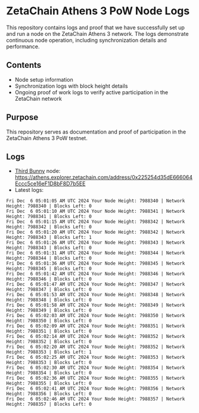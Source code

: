# ZetaChain Athens 3 PoW Node Logs
This repository contains logs and proof that we have successfully set up and run a node on the ZetaChain Athens 3 network. The logs demonstrate continuous node operation, including synchronization details and performance.

## Contents
- Node setup information
- Synchronization logs with block height details
- Ongoing proof of work logs to verify active participation in the ZetaChain network

## Purpose
This repository serves as documentation and proof of participation in the ZetaChain Athens 3 PoW testnet.

## Logs

- [Third Bunny](https://thirdbunny.xyz/) node: https://athens.explorer.zetachain.com/address/0x225254d35dE666064Eccc5ce16eF1D8bF8D7b5EE
- Latest logs:
```
Fri Dec  6 05:01:05 AM UTC 2024 Your Node Height: 7988340 | Network Height: 7988340 | Blocks Left: 0
Fri Dec  6 05:01:10 AM UTC 2024 Your Node Height: 7988341 | Network Height: 7988341 | Blocks Left: 0
Fri Dec  6 05:01:15 AM UTC 2024 Your Node Height: 7988342 | Network Height: 7988342 | Blocks Left: 0
Fri Dec  6 05:01:20 AM UTC 2024 Your Node Height: 7988342 | Network Height: 7988343 | Blocks Left: 1
Fri Dec  6 05:01:26 AM UTC 2024 Your Node Height: 7988343 | Network Height: 7988343 | Blocks Left: 0
Fri Dec  6 05:01:31 AM UTC 2024 Your Node Height: 7988344 | Network Height: 7988344 | Blocks Left: 0
Fri Dec  6 05:01:36 AM UTC 2024 Your Node Height: 7988345 | Network Height: 7988345 | Blocks Left: 0
Fri Dec  6 05:01:42 AM UTC 2024 Your Node Height: 7988346 | Network Height: 7988346 | Blocks Left: 0
Fri Dec  6 05:01:47 AM UTC 2024 Your Node Height: 7988347 | Network Height: 7988347 | Blocks Left: 0
Fri Dec  6 05:01:53 AM UTC 2024 Your Node Height: 7988348 | Network Height: 7988348 | Blocks Left: 0
Fri Dec  6 05:01:58 AM UTC 2024 Your Node Height: 7988349 | Network Height: 7988349 | Blocks Left: 0
Fri Dec  6 05:02:03 AM UTC 2024 Your Node Height: 7988350 | Network Height: 7988350 | Blocks Left: 0
Fri Dec  6 05:02:09 AM UTC 2024 Your Node Height: 7988351 | Network Height: 7988351 | Blocks Left: 0
Fri Dec  6 05:02:14 AM UTC 2024 Your Node Height: 7988352 | Network Height: 7988352 | Blocks Left: 0
Fri Dec  6 05:02:20 AM UTC 2024 Your Node Height: 7988352 | Network Height: 7988353 | Blocks Left: 1
Fri Dec  6 05:02:25 AM UTC 2024 Your Node Height: 7988353 | Network Height: 7988353 | Blocks Left: 0
Fri Dec  6 05:02:30 AM UTC 2024 Your Node Height: 7988354 | Network Height: 7988354 | Blocks Left: 0
Fri Dec  6 05:02:36 AM UTC 2024 Your Node Height: 7988355 | Network Height: 7988355 | Blocks Left: 0
Fri Dec  6 05:02:41 AM UTC 2024 Your Node Height: 7988356 | Network Height: 7988356 | Blocks Left: 0
Fri Dec  6 05:02:46 AM UTC 2024 Your Node Height: 7988357 | Network Height: 7988357 | Blocks Left: 0
```

